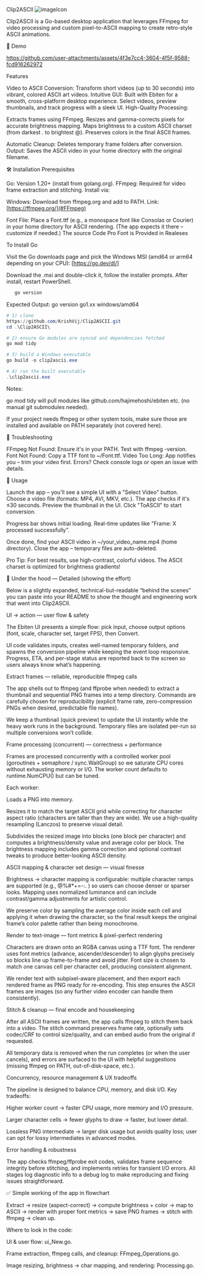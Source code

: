 Clip2ASCII 
![imageIcon](https://github.com/user-attachments/assets/6839b57b-2109-4ffc-acda-62b8593222b8)

Clip2ASCII is a Go-based desktop application that leverages FFmpeg for video processing and custom pixel-to-ASCII mapping to create retro-style ASCII animations.

📸 Demo

https://github.com/user-attachments/assets/4f3e7cc4-3604-4f5f-9588-fcd916262972

Features

Video to ASCII Conversion: Transform short videos (up to 30 seconds) into vibrant, colored ASCII art videos.
Intuitive GUI: Built with Ebiten for a smooth, cross-platform desktop experience. Select videos, preview thumbnails, and track progress with a sleek UI.
High-Quality Processing:

Extracts frames using FFmpeg.
Resizes and gamma-corrects pixels for accurate brightness mapping.
Maps brightness to a custom ASCII charset (from darkest . to brightest @).
Preserves colors in the final ASCII frames.


Automatic Cleanup: Deletes temporary frame folders after conversion.
Output: Saves the ASCII video in your home directory with the original filename.

🛠️ Installation
Prerequisites

Go: Version 1.20+ (install from golang.org).
FFmpeg: Required for video frame extraction and stitching. Install via:

Windows: Download from ffmpeg.org and add to PATH.
Link: [https://ffmpeg.org/](#FFmpeg)

Font File: Place a Font.ttf (e.g., a monospace font like Consolas or Courier) in your home directory for ASCII rendering. (The app expects it there – customize if needed.)
The source Code Pro Font is Provided in Realeses

To Install Go

Visit the Go downloads page and pick the Windows MSI (amd64 or arm64 depending on your CPU): [https://go.dev/dl/]

Download the .msi and double-click it, follow the installer prompts. After install, restart PowerShell. 

```powershell
   go version
```
Expected Output: go version go1.xx windows/amd64

```powershell
# 1) clone
https://github.com/KrishVij/Clip2ASCII.git
cd .\Clip2ASCII\

# 2) ensure Go modules are synced and dependencies fetched
go mod tidy

# 3) build a Windows executable
go build -o clip2ascii.exe

# 4) run the built executable
.\clip2ascii.exe
```
Notes:

go mod tidy will pull modules like github.com/hajimehoshi/ebiten etc. (no manual git submodules needed).

If your project needs ffmpeg or other system tools, make sure those are installed and available on PATH separately (not covered here).

🐛 Troubleshooting

FFmpeg Not Found: Ensure it's in your PATH. Test with ffmpeg -version.
Font Not Found: Copy a TTF font to ~/Font.ttf.
Video Too Long: App notifies you – trim your video first.
Errors? Check console logs or open an issue with details.

🚀 Usage

Launch the app – you'll see a simple UI with a "Select Video" button.
Choose a video file (formats: MP4, AVI, MKV, etc.). The app checks if it's ≤30 seconds.
Preview the thumbnail in the UI.
Click "ToASCII" to start conversion.

Progress bar shows initial loading.
Real-time updates like "Frame: X processed successfully".


Once done, find your ASCII video in ~/your_video_name.mp4 (home directory).
Close the app – temporary files are auto-deleted.

Pro Tip: For best results, use high-contrast, colorful videos. The ASCII charset is optimized for brightness gradients!

🔧 Under the hood — Detailed (showing the effort)

Below is a slightly expanded, technical-but-readable “behind the scenes” you can paste into your README to show the thought and engineering work that went into Clip2ASCII.

 UI → action — user flow & safety

The Ebiten UI presents a simple flow: pick input, choose output options (font, scale, character set, target FPS), then Convert.

UI code validates inputs, creates well-named temporary folders, and spawns the conversion pipeline while keeping the event loop responsive. Progress, ETA, and per-stage status are reported back to the screen so users always know what’s happening. 

 Extract frames — reliable, reproducible ffmpeg calls

The app shells out to ffmpeg (and ffprobe when needed) to extract a thumbnail and sequential PNG frames into a temp directory. Commands are carefully chosen for reproducibility (explicit frame rate, zero-compression PNGs when desired, predictable file names). 

We keep a thumbnail (quick preview) to update the UI instantly while the heavy work runs in the background. Temporary files are isolated per-run so multiple conversions won’t collide. 

Frame processing (concurrent) — correctness + performance

Frames are processed concurrently with a controlled worker pool (goroutines + semaphore / sync.WaitGroup) so we saturate CPU cores without exhausting memory or I/O. The worker count defaults to runtime.NumCPU() but can be tuned. 

Each worker:

Loads a PNG into memory.

Resizes it to match the target ASCII grid while correcting for character aspect ratio (characters are taller than they are wide). We use a high-quality resampling (Lanczos) to preserve visual detail. 

Subdivides the resized image into blocks (one block per character) and computes a brightness/density value and average color per block. The brightness mapping includes gamma correction and optional contrast tweaks to produce better-looking ASCII density. 

ASCII mapping & character set design — visual finesse

Brightness → character mapping is configurable: multiple character ramps are supported (e.g., @%#*+=-:. ) so users can choose denser or sparser looks. Mapping uses normalized luminance and can include contrast/gamma adjustments for artistic control. 

We preserve color by sampling the average color inside each cell and applying it when drawing the character, so the final result keeps the original frame’s color palette rather than being monochrome. 

Render to text-image — font metrics & pixel-perfect rendering

Characters are drawn onto an RGBA canvas using a TTF font. The renderer uses font metrics (advance, ascender/descender) to align glyphs precisely so blocks line up frame-to-frame and avoid jitter. Font size is chosen to match one canvas cell per character cell, producing consistent alignment. 

We render text with subpixel-aware placement, and then export each rendered frame as PNG ready for re-encoding. This step ensures the ASCII frames are images (so any further video encoder can handle them consistently). 

Stitch & cleanup — final encode and housekeeping

After all ASCII frames are written, the app calls ffmpeg to stitch them back into a video. The stitch command preserves frame rate, optionally sets codec/CRF to control size/quality, and can embed audio from the original if requested. 

All temporary data is removed when the run completes (or when the user cancels), and errors are surfaced to the UI with helpful suggestions (missing ffmpeg on PATH, out-of-disk-space, etc.). 

Concurrency, resource management & UX tradeoffs

The pipeline is designed to balance CPU, memory, and disk I/O. Key tradeoffs:

Higher worker count → faster CPU usage, more memory and I/O pressure.

Larger character cells → fewer glyphs to draw → faster, but lower detail.

Lossless PNG intermediate → larger disk usage but avoids quality loss; user can opt for lossy intermediates in advanced modes.

Error handling & robustness

The app checks ffmpeg/ffprobe exit codes, validates frame sequence integrity before stitching, and implements retries for transient I/O errors. All stages log diagnostic info to a debug log to make reproducing and fixing issues straightforward.

✅ Simple working of the app in flowchart

Extract → resize (aspect-correct) → compute brightness + color → map to ASCII → render with proper font metrics → save PNG frames → stitch with ffmpeg → clean up.

Where to look in the code:

UI & user flow: ui_New.go. 

Frame extraction, ffmpeg calls, and cleanup: FFmpeg_Operations.go. 

Image resizing, brightness → char mapping, and rendering: Processing.go.






